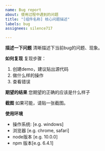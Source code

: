 ```yaml
---
name: Bug report
about: 使用过程中遇到的问题
title: "[组件名称] 核心问题描述"
labels: bug
assignees: silence717

---
```


**描述一下问题**
清晰描述下当前bug的问题、现象。

**如何复现**
复现步骤：
1. 创建demo，建议贴出源代码
2. 做什么样的操作
3. 查看错误

**期望的结果**
您期望的正确的应该是什么样子

**截图**
如果可能，请贴一张截图。

**使用环境**
 - 操作系统: [e.g. windows]
 - 浏览器 [e.g. chrome, safari]
 - node版本 [e.g. 10.0.0]
 - npm 版本[e.g. 6.4.1]
